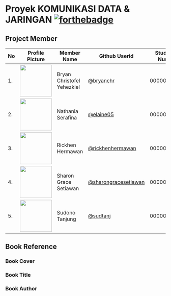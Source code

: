 # Proyek KOMUNIKASI DATA & JARINGAN [![forthebadge](http://forthebadge.com/images/badges/built-with-love.svg)](https://github.com/sudtanj/OS-Project)

## Project Member
| No | Profile Picture | Member Name | Github Userid | Student Id Number |
| ------ | ------ | ------ | ------ | ------ |
| 1. | <img src="https://avatars.githubusercontent.com/bryanchr" width=100 height=100 /> |Bryan Christofel Yehezkiel | <a title="@bryanchr" href="https://github.com/bryanchr">@bryanchr</a> | 00000016528 | 
| 2. | <img src="https://avatars.githubusercontent.com/elaine05" width=100 height=100/> | Nathania Serafina | <a title="@elaine05" href="https://github.com/elaine05">@elaine05</a> |   00000015730 |
| 3. | <img src="https://avatars.githubusercontent.com/rickhenhermawan" width=100 height=100/> | Rickhen Hermawan | <a title="@rickhenhermawan" href="https://github.com/rickhenhermawan">@rickhenhermawan</a> |           00000012311 |
| 4. | <img src="https://avatars.githubusercontent.com/sharongracesetiawan" width=100 height=100/> | Sharon Grace Setiawan |<a title="@sharongracesetiawan" href="https://github.com/sharongracesetiawan">@sharongracesetiawan</a>  | 00000012666 |
| 5. | <img src="https://avatars.githubusercontent.com/sudtanj" width=100 height=100/> | Sudono Tanjung | <a title="@sudtanj" href="https://github.com/sudtanj">@sudtanj</a> |              				 00000012273 |

## Book Reference
### Book Cover

### Book Title   

### Book Author 

